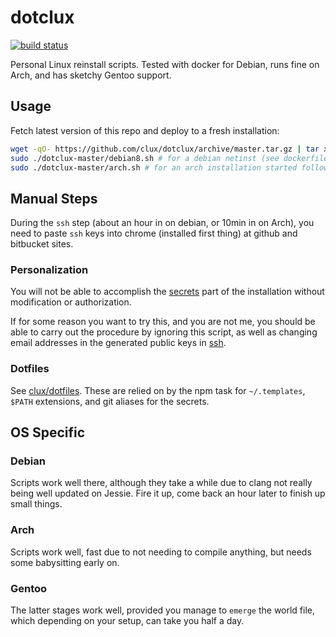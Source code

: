 # dotclux
[![build status](https://secure.travis-ci.org/clux/dotclux.svg)](http://travis-ci.org/clux/dotclux)

Personal Linux reinstall scripts. Tested with docker for Debian, runs fine on Arch, and has sketchy Gentoo support.

## Usage
Fetch latest version of this repo and deploy to a fresh installation:

```sh
wget -qO- https://github.com/clux/dotclux/archive/master.tar.gz | tar xz
sudo ./dotclux-master/debian8.sh # for a debian netinst (see dockerfile)
sudo ./dotclux-master/arch.sh # for an arch installation started following archboot.sh
```

## Manual Steps
During the `ssh` step (about an hour in on debian, or 10min in on Arch), you need to paste `ssh` keys into chrome (installed first thing) at github and bitbucket sites.

### Personalization
You will not be able to accomplish the [secrets](https://github.com/clux/dotclux/blob/master/tasks/secrets) part of the installation without modification or authorization.

If for some reason you want to try this, and you are not me, you should be able to carry out the procedure by ignoring this script, as well as changing email addresses in the generated public keys in [ssh](https://github.com/clux/dotclux/blob/master/tasks/secrets).

### Dotfiles
See [clux/dotfiles](https://github.com/clux/dotfiles). These are relied on by the npm task for `~/.templates`, `$PATH` extensions, and git aliases for the secrets.

## OS Specific

### Debian
Scripts work well there, although they take a while due to clang not really being well updated on Jessie. Fire it up, come back an hour later to finish up small things.

### Arch
Scripts work well, fast due to not needing to compile anything, but needs some babysitting early on.

### Gentoo
The latter stages work well, provided you manage to `emerge` the world file, which depending on your setup, can take you half a day.
